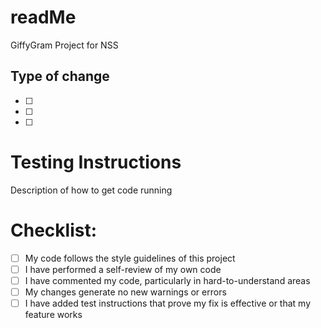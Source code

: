 # readMe
GiffyGram Project for NSS
## Type of change
- [ ] 
- [ ] 
- [ ] 
# Testing Instructions
Description of how to get code running
# Checklist:
- [ ] My code follows the style guidelines of this project
- [ ] I have performed a self-review of my own code
- [ ] I have commented my code, particularly in hard-to-understand areas
- [ ] My changes generate no new warnings or errors
- [ ] I have added test instructions that prove my fix is effective or that my feature works
